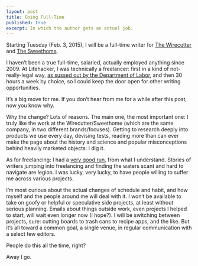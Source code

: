 ```yaml
---
layout: post
title: Going Full-Time
published: true
excerpt: In which the author gets an actual job.
---
```


Starting Tuesday (Feb. 3, 2015), I will be a full-time writer for [The Wirecutter](http://thewirecutter.com) and [The Sweethome](http://thesweethome.com).

I haven’t been a true full-time, salaried, actually employed anything since 2009. At Lifehacker, I was technically a freelancer: first in a kind of not-really-legal way, [as sussed out by the Department of Labor](http://www.adweek.com/fishbowlny/a-deeper-look-at-gawkers-full-time-move/14149?red=ny), and then 30 hours a week by choice, so I could keep the door open for other writing opportunities. 

It’s a big move for me. If you don’t hear from me for a while after this post, now you know why.

Why the change? Lots of reasons. The main one, the most important one: I truly like the work at the Wirecutter/Sweethome (which are the same company, in two different brands/focuses). Getting to research deeply into products we use every day, devising tests, reading more than can ever make the page about the history and science and popular misconceptions behind heavily marketed objects: I dig it.

As for freelancing: I had a [very good run](/work), from what I understand. Stories of writers jumping into freelancing and finding the waters scant and hard to navigate are legion. I was lucky, very lucky, to have people willing to suffer me across various projects. 

I’m most curious about the actual changes of schedule and habit, and how myself and the people around me will deal with it. I won’t be available to take on goofy or helpful or speculative side projects, at least without serious planning. Emails about things outside work, even projects I helped to start, will wait even longer now (I hope?). I will be switching between projects, sure: cutting boards to trash cans to recipe apps, and the like. But it’s all toward a common goal, a single venue, in regular communication with a select few editors.

People do this all the time, right?

Away I go.





